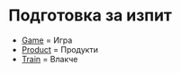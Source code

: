 # Подготовка за изпит
- [Game](game.md) = Игра
- [Product](product.md) = Продукти
- [Train](train.md) = Влакче